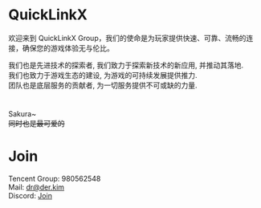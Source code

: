 # QuickLinkX
欢迎来到 QuickLinkX Group，我们的使命是为玩家提供快速、可靠、流畅的连接，确保您的游戏体验无与伦比。  


我们也是先进技术的探索者, 我们致力于探索新技术的新应用, 并推动其落地.  
我们也致力于游戏生态的建设, 为游戏的可持续发展提供推力.  
团队也是底层服务的贡献者, 为一切服务提供不可或缺的力量.  

# 
Sakura~  
~~同时也是最可爱的~~

# Join
Tencent Group: 980562548  
Mail: [dr@der.kim](mail://dr@der.kim)  
Discord: [Join](https://discord.gg/vzxN35kK8V)  
